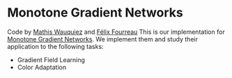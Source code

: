 # Monotone Gradient Networks

Code by [Mathis Wauquiez](mathis-wauquiez.github.io) and [Félix Fourreau](github.com/pikoglu)
This is our implementation for [Monotone Gradient Networks](https://arxiv.org/abs/2301.10862). We implement them and study their application to the following tasks:

- Gradient Field Learning
- Color Adaptation
